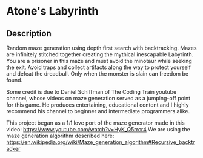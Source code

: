 # Atone's Labyrinth

## Description
Random maze generation using depth first search with backtracking. Mazes are infinitely stitched together creating the mythical inescapable Labyrinth. You are a prisoner in this maze and must avoid the minotaur while seeking the exit. Avoid traps and collect artifacts along the way to protect yourself and defeat the dreadbull. Only when the monster is slain can freedom be found.

Some credit is due to Daniel Schiffman of The Coding Train youtube channel, whose videos on maze generation served as a jumping-off point for this game. He produces entertaining, educational content and I highly recommend his channel to beginner and intermediate programmers alike.

This project began as a 1:1 love port of the maze generator made in this video: https://www.youtube.com/watch?v=HyK_Q5rrcr4
We are using the maze generation algorithm described here: https://en.wikipedia.org/wiki/Maze_generation_algorithm#Recursive_backtracker
